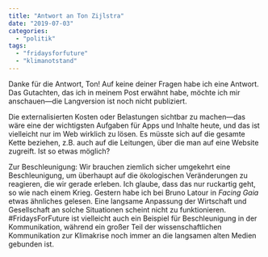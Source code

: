 ```yaml
---
title: "Antwort an Ton Zijlstra"
date: "2019-07-03"
categories: 
  - "politik"
tags: 
  - "fridaysforfuture"
  - "klimanotstand"
---
```


Danke für die Antwort, Ton! Auf keine deiner Fragen habe ich eine Antwort. Das Gutachten, das ich in meinem Post erwähnt habe, möchte ich mir anschauen—die Langversion ist noch nicht publiziert.

Die externalisierten Kosten oder Belastungen sichtbar zu machen—das wäre eine der wichtigsten Aufgaben für Apps und Inhalte heute, und das ist vielleicht nur im Web wirklich zu lösen. Es müsste sich auf die gesamte Kette beziehen, z.B. auch auf die Leitungen, über die man auf eine Website zugreift. Ist so etwas möglich?

Zur Beschleunigung: Wir brauchen ziemlich sicher umgekehrt eine Beschleunigung, um überhaupt auf die ökologischen Veränderungen zu reagieren, die wir gerade erleben. Ich glaube, dass das nur ruckartig geht, so wie nach einem Krieg. Gestern habe ich bei Bruno Latour in _Facing Gaia_ etwas ähnliches gelesen. Eine langsame Anpassung der Wirtschaft und Gesellschaft an solche Situationen scheint nicht zu funktionieren. #FridaysForFuture ist vielleicht auch ein Beispiel für Beschleunigung in der Kommunikation, während ein großer Teil der wissenschaftlichen Kommunikation zur Klimakrise noch immer an die langsamen alten Medien gebunden ist.
